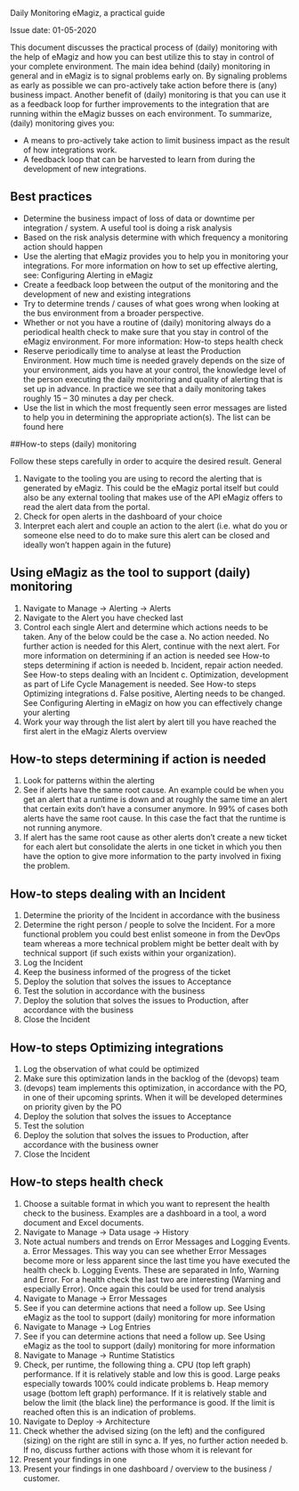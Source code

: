 Daily Monitoring eMagiz, a practical guide

Issue date: 01-05-2020
 
This document discusses the practical process of (daily) monitoring with the help of eMagiz and how you can best utilize this to stay in control of your complete environment.
The main idea behind (daily) monitoring in general and in eMagiz is to signal problems early on. By signaling problems as early as possible we can pro-actively take action before there is (any) business impact. Another benefit of (daily) monitoring is that you can use it as a feedback loop for further improvements to the integration that are running within the eMagiz busses on each environment.
To summarize, (daily) monitoring gives you:
-	A means to pro-actively take action to limit business impact as the result of how integrations work.
-	A feedback loop that can be harvested to learn from during the development of new integrations.


## Best practices
-	Determine the business impact of loss of data or downtime per integration / system. A useful tool is doing a risk analysis
-	Based on the risk analysis determine with which frequency a monitoring action should happen
-	Use the alerting that eMagiz provides you to help you in monitoring your integrations. For more information on how to set up effective alerting, see: Configuring Alerting in eMagiz
-	Create a feedback loop between the output of the monitoring and the development of new and existing integrations
-	Try to determine trends / causes of what goes wrong when looking at the bus environment from a broader perspective.
-	Whether or not you have a routine of (daily) monitoring always do a periodical health check to make sure that you stay in control of the eMagiz environment. For more information: How-to steps health check
-	Reserve periodically time to analyse at least the Production Environment. How much time is needed gravely depends on the size of your environment, aids you have at your control, the knowledge level of the person executing the daily monitoring and quality of alerting that is set up in advance. In practice we see that a daily monitoring takes roughly 15 – 30 minutes a day per check.
-	Use the list in which the most frequently seen error messages are listed to help you in determining the appropriate action(s). The list can be found here

##How-to steps (daily) monitoring

Follow these steps carefully in order to acquire the desired result. 
General
1.	Navigate to the tooling you are using to record the alerting that is generated by eMagiz. This could be the eMagiz portal itself but could also be any external tooling that makes use of the API eMagiz offers to read the alert data from the portal.
2.	Check for open alerts in the dashboard of your choice
3.	Interpret each alert and couple an action to the alert (i.e. what do you or someone else need to do to make sure this alert can be closed and ideally won’t happen again in the future)

## Using eMagiz as the tool to support (daily) monitoring
1.	Navigate to Manage -> Alerting -> Alerts
2.	Navigate to the Alert you have checked last
3.	Control each single Alert and determine which actions needs to be taken. Any of the below could be the case
a.	No action needed. No further action is needed for this Alert, continue with the next alert. For more information on determining if an action is needed see How-to steps determining if action is needed
b.	Incident, repair action needed. See How-to steps dealing with an Incident
c.	Optimization, development as part of Life Cycle Management is needed. See How-to steps Optimizing integrations
d.	False positive, Alerting needs to be changed. See Configuring Alerting in eMagiz on how you can effectively change your alerting
4.	Work your way through the list alert by alert till you have reached the first alert in the eMagiz Alerts overview

## How-to steps determining if action is needed
1.	Look for patterns within the alerting
2.	See if alerts have the same root cause. An example could be when you get an alert that a runtime is down and at roughly the same time an alert that certain exits don’t have a consumer anymore. In 99% of cases both alerts have the same root cause. In this case the fact that the runtime is not running anymore.
3.	If alert has the same root cause as other alerts don’t create a new ticket for each alert but consolidate the alerts in one ticket in which you then have the option to give more information to the party involved in fixing the problem.

## How-to steps dealing with an Incident
1.	Determine the priority of the Incident in accordance with the business
2.	Determine the right person / people to solve the Incident. For a more functional problem you could best enlist someone in from the DevOps team whereas a more technical problem might be better dealt with by technical support (if such exists within your organization).
3.	Log the Incident
4.	Keep the business informed of the progress of the ticket
5.	Deploy the solution that solves the issues to Acceptance
6.	Test the solution in accordance with the business
7.	Deploy the solution that solves the issues to Production, after accordance with the business
8.	Close the Incident

## How-to steps Optimizing integrations
1.	Log the observation of what could be optimized
2.	Make sure this optimization lands in the backlog of the (devops) team 
3.	(devops) team implements this optimization, in accordance with the PO, in one of their upcoming sprints. When it will be developed determines on priority given by the PO
4.	Deploy the solution that solves the issues to Acceptance
5.	Test the solution
6.	Deploy the solution that solves the issues to Production, after accordance with the business owner
7.	Close the Incident

	
## How-to steps health check
1.	Choose a suitable format in which you want to represent the health check to the business. Examples are a dashboard in a tool, a word document and Excel documents.
2.	Navigate to Manage -> Data usage -> History
3.	Note actual numbers and trends on Error Messages and Logging Events. 
a.	Error Messages. This way you can see whether Error Messages become more or less apparent since the last time you have executed the health check
b.	Logging Events. These are separated in Info, Warning and Error. For a health check the last two are interesting (Warning and especially Error). Once again this could be used for trend analysis
4.	Navigate to Manage -> Error Messages
5.	See if you can determine actions that need a follow up. See Using eMagiz as the tool to support (daily) monitoring for more information
6.	Navigate to Manage -> Log Entries
7.	See if you can determine actions that need a follow up. See Using eMagiz as the tool to support (daily) monitoring for more information
8.	Navigate to Manage -> Runtime Statistics
9.	Check, per runtime, the following thing
a.	CPU (top left graph) performance. If it is relatively stable and low this is good. Large peaks especially towards 100% could indicate problems
b.	Heap memory usage (bottom left graph) performance. If it is relatively stable and below the limit (the black line) the performance is good. If the limit is reached often this is an indication of problems.
10.	Navigate to Deploy -> Architecture
11.	Check whether the advised sizing (on the left) and the configured (sizing) on the right are still in sync
a.	If yes, no further action needed
b.	If no, discuss further actions with those whom it is relevant for
12.	Present your findings in one 
13.	Present your findings in one dashboard / overview to the business / customer.
